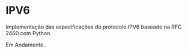 # IPV6
Implementação das especificações do protocolo IPV6 baseado na RFC 2460 com Python


Em  Andamento..
